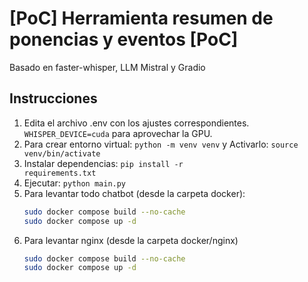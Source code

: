 # [PoC] Herramienta resumen de ponencias y eventos [PoC]

Basado en faster-whisper, LLM Mistral y Gradio

## Instrucciones

1. Edita el archivo .env con los ajustes correspondientes. <code>WHISPER_DEVICE=cuda</code> para aprovechar la GPU.
1. Para crear entorno virtual: <code>python -m venv venv</code> y Activarlo: <code>source venv/bin/activate</code>
1. Instalar dependencias: <code>pip install -r requirements.txt</code>
1. Ejecutar: <code>python main.py</code>
1. Para levantar todo chatbot (desde la carpeta docker):
   ```bash
   sudo docker compose build --no-cache
   sudo docker compose up -d
1. Para levantar nginx (desde la carpeta docker/nginx)
   ```bash
   sudo docker compose build --no-cache
   sudo docker compose up -d
